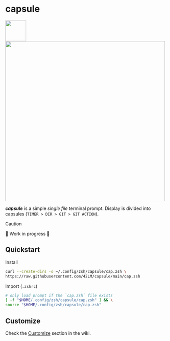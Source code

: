 # capsule
<img src="https://github.com/user-attachments/assets/632b79e3-bac4-47cd-81a8-63267b6e6c0b" width="65" /> <img src="https://github.com/user-attachments/assets/e5375434-186b-4d9a-9a1f-4a67a0e225bc" width="500" />

_**capsule**_ is a simple _single file_ terminal prompt. Display is divided into capsules (`TIMER > DIR > GIT > GIT ACTION`).

> [!CAUTION]
> 🚧 Work in progress 🚧

## Quickstart
Install
```sh
curl --create-dirs -o ~/.config/zsh/capsule/cap.zsh \
https://raw.githubusercontent.com/42LM/capsule/main/cap.zsh
```

Import (`.zshrc`)
```zsh
# only load prompt if the `cap.zsh` file exists
[ -f "$HOME/.config/zsh/capsule/cap.zsh" ] && \
source "$HOME/.config/zsh/capsule/cap.zsh"
```

## Customize
Check the [Customize](https://github.com/42LM/capsule/wiki/Customize-%F0%9F%AA%84) section in the wiki.
